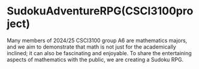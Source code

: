 # SudokuAdventureRPG(CSCI3100project)
 Many members of 2024/25 CSCI3100 group A6 are mathematics majors, and we aim to demonstrate that math is not just for the academically inclined; it can also be fascinating and enjoyable. To share the entertaining aspects of mathematics with the public, we are creating a Sudoku RPG.

